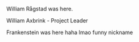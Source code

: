 William Rågstad was here.

William Axbrink - Project Leader

Frankenstein was here haha lmao funny nickname

